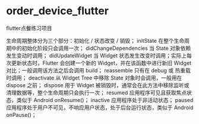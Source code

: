 # order_device_flutter

flutter点餐练习项目



生命周期整体分为三个部分：初始化 / 状态改变 / 销毁；
initState 在整个生命周期中的初始化阶段只会调用一次；
didChangeDependencies 当 State 对象依赖发生变动时调用；
didUpdateWidget 当 Widget 状态发生改变时调用；实际上每次更新状态时，Flutter 会创建一个新的 Widget，并在该函数中进行新旧 Widget 对比；一般调用该方法之后会调用 build；
reassemble 只有在 debug 或 热重载 时调用；
deactivate 从 Widget Tree 中移除 State 对象时会调用，一般用在 dispose 之前；
dispose 用于 Widget 被销毁时，通常会在此方法中移除监听或清理数据等，整个生命周期只会执行一次；
resumed 应用程序可见且获取焦点状态，类似于 Android onResume()；
inactive 应用程序处于非活动状态；
paused 应用程序处于用户不可见，不响应用户状态，处于后台运行状态，类似于 Android onPause()；